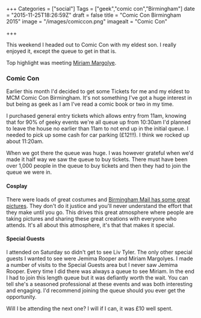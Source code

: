 +++
Categories = ["social"]
Tags = ["geek","comic con","Birmingham"]
date = "2015-11-25T18:26:59Z"
draft = false
title = "Comic Con Birmingham 2015"
image = "/images/comiccon.png"
imagealt = "Comic Con"

+++

This weekend I headed out to Comic Con with my eldest son.
I really enjoyed it, except the queue to get in that is.

Top highlight was meeting [Miriam Margolye](http://www.miriammargolyes.com/).

### Comic Con

Earlier this month I'd decided to get some Tickets for me and my eldest to
MCM Comic Con Birmingham. It's not something I've got a huge interest in but
being as geek as I am I've read a comic book or two in my time.


I purchased general entry tickets which allows entry from 11am, knowing that
for 90% of geeky events we're all queue up from 10:30am I'd planned to leave
the house no earlier than 11am to not end up in the initial queue. I needed to
pick up some cash for car parking (&pound;12!!!). I think we rocked up about 11:20am.


When we got there the queue was huge. I was however grateful when we'd made it half way
we saw the queue to buy tickets. There must have been over 1,000 people in the queue
to buy tickets and then they had to join the queue we were in.


#### Cosplay

There were loads of great costumes and [Birmingham Mail has some great pictures](http://www.birminghammail.co.uk/whats-on/whats-on-news/38-amazing-pictures-mcm-comic-10483704).
They don't do it justice and you'll never understand the effort that they make until you go.
This drives this great atmosphere where people are taking pictures and sharing these great creations
with everyone who attends. It's all about this atmosphere, it's that that makes it special.

#### Special Guests

I attended on Saturday so didn't get to see Liv Tyler. The only other special guests I wanted to see were
Jemima Rooper and Miriam Margolyes. I made a number of visits to the Special Guests area but
I never saw Jemima Rooper. Every time I did there was always a queue to see Miriam. In the end I
had to join this length queue but it was defiantly worth the wait. You can tell she's a seasoned
professional at these events and was both interesting and engaging. I'd recommend joining the queue
should you ever get the opportunity.


Will I be attending the next one? I will if I can, it was &pound;10 well spent.
